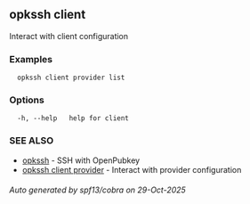 ## opkssh client

Interact with client configuration

### Examples

```
  opkssh client provider list
```

### Options

```
  -h, --help   help for client
```

### SEE ALSO

* [opkssh](opkssh.md)	 - SSH with OpenPubkey
* [opkssh client provider](opkssh_client_provider.md)	 - Interact with provider configuration

###### Auto generated by spf13/cobra on 29-Oct-2025
